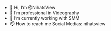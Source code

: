- 👋 Hi, I’m @NihatsView
- 👀 I’m professional in Videography
- 🌱 I’m currently working with SMM 
- 📫 How to reach me Social Medias: nihatsview

<!---
NihatsView/NihatsView is a ✨ special ✨ repository because its `README.md` (this file) appears on your GitHub profile.
You can click the Preview link to take a look at your changes.
--->
